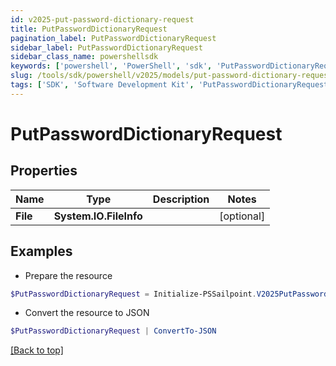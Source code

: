 ```yaml
---
id: v2025-put-password-dictionary-request
title: PutPasswordDictionaryRequest
pagination_label: PutPasswordDictionaryRequest
sidebar_label: PutPasswordDictionaryRequest
sidebar_class_name: powershellsdk
keywords: ['powershell', 'PowerShell', 'sdk', 'PutPasswordDictionaryRequest', 'V2025PutPasswordDictionaryRequest'] 
slug: /tools/sdk/powershell/v2025/models/put-password-dictionary-request
tags: ['SDK', 'Software Development Kit', 'PutPasswordDictionaryRequest', 'V2025PutPasswordDictionaryRequest']
---
```



# PutPasswordDictionaryRequest

## Properties

Name | Type | Description | Notes
------------ | ------------- | ------------- | -------------
**File** | **System.IO.FileInfo** |  | [optional] 

## Examples

- Prepare the resource
```powershell
$PutPasswordDictionaryRequest = Initialize-PSSailpoint.V2025PutPasswordDictionaryRequest  -File null
```

- Convert the resource to JSON
```powershell
$PutPasswordDictionaryRequest | ConvertTo-JSON
```


[[Back to top]](#) 

